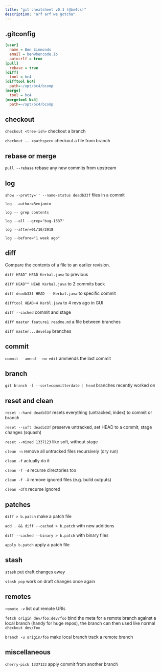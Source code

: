 ```yaml
---
title: "git cheatsheet v0.1 (@bm4cs)"
description: "arf arf we gotcha"
---
```


## .gitconfig

```ini
[user]
  name = Ben Simmonds
  email = ben@bencode.io
  autocrlf = true
[pull]
  rebase = true
[diff]
  tool = bc4
[difftool bc4]
  path=~/opt/bc4/bcomp
[merge]
  tool = bc4
[mergetool bc4]
  path=~/opt/bc4/bcomp
```

## checkout

`checkout <tree-ish>` checkout a branch

`checkout -- <pathspec>` checkout a file from branch

## rebase or merge

`pull --rebase` rebase any new commits from upstream

## log

`show --pretty='' --name-status deadb33f` files in a commit

`log --author=Benjamin`

`log -- grep contents`

`log --all --grep='bug-1337'`

`log --after=01/10/2018`

`log --before="1 week ago"`

## diff

Compare the contents of a file to an earlier revision.

`diff HEAD^ HEAD Kerbal.java` to previous

`diff HEAD^^ HEAD Kerbal.java` to 2 commits back

`diff deadb33f HEAD -- Kerbal.java` to specific commit

`difftool HEAD~4 Kerbl.java` to 4 revs ago in GUI

`diff --cached` commit and stage

`diff master feature1 readme.md` a file between branches

`diff master...develop` branches

## commit

`commit --amend --no-edit` ammends the last commit

## branch

`git branch -l --sort=committerdate | head` branches recently worked on

## reset and clean

`reset --hard deadb33f` resets everything (untracked, index) to commit or branch

`reset --soft deadb33f` preserve untracked, set HEAD to a commit, stage changes (squash)

`reset --mixed 1337123` like soft, without stage

`clean -n` remove all untracked files recursively (dry run)

`clean -f` actually do it

`clean -f -d` recurse directories too

`clean -f -X` remove ignored files (e.g. build outputs)

`clean -dfX` recurse ignored

## patches

`diff > b.patch` make a patch file

`add . && diff --cached > b.patch` with new additions

`diff --cached --binary > b.patch` with binary files

`apply b.patch` apply a patch file

## stash

`stash` put draft changes away

`stash pop` work on draft changes once again

## remotes

`remote -v` list out remote URIs

`fetch origin dev/foo:dev/foo` bind the meta for a remote branch against a local branch (handy for huge repos), the branch can then used like normal `checkout dev/foo`

`branch -u origin/foo` make local branch track a remote branch

## miscellaneous

`cherry-pick 1337123` apply commit from another branch

<!--
https://increment.com/open-source/more-productive-git/
-->

